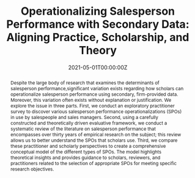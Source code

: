 ---
title: "Operationalizing Salesperson Performance with Secondary Data: Aligning Practice, Scholarship, and Theory"
authors:
- Alec Pappas
- Willy Bolander, Nawar Chaker, and Daniel Bradbury
date: "2021-05-01T00:00:00Z"
doi: "10.1007/s11747-020-00752-0"

# Schedule page publish date (NOT publication's date).
publishDate: "2021-05-01T00:00:00Z"

# Publication type.
# Legend: 0 = Uncategorized; 1 = Conference paper; 2 = Journal article;
# 3 = Preprint / Working Paper; 4 = Report; 5 = Book; 6 = Book section;
# 7 = Thesis; 8 = Patent
publication_types: ["2"]

# Publication name and optional abbreviated publication name.
publication: In *Journal of the Academy of Marketing Science*
publication_short: In *JAMS*

# Abstract and optional shortened version.
abstract: Despite the large body of research that examines the determinants of salesperson performance,significant variation exists regarding how scholars can operationalize salesperson performance using secondary, firm-provided data. Moreover, this variation often exists without explanation or justification. We explore the issue in three parts. First, we conduct an exploratory practitioner survey to discover various salesperson performance operationalizations (SPOs) in use by salespeople and sales managers. Second, using a carefully constructed and theoretically driven evaluative framework, we conduct a systematic review of the literature on salesperson performance that encompasses over thirty years of empirical research on the subject; this review allows us to better understand the SPOs that scholars use. Third, we compare these practitioner and scholarly perspectives to create a comprehensive conceptual model of the different types of SPOs. The model highlights theoretical insights and provides guidance to scholars, reviewers, and practitioners related to the selection of appropriate SPOs for meeting specific research objectives.
abstract_short: The authors take an in depth look at salesperson performance by incorporating practitioner and academic perceptions of salesperson performance. The authors reconcile the two perspectives to better define salesperson performance and provide guidance to scholars regarding the most appropriate salesperson performance operationalization for the research question at hand.

# Featured image thumbnail (optional)
image:
  caption: 'Image credit: [**Unsplash**](https://unsplash.com/photos/3Mhgvrk4tjM)'
  focal_point: Smart

# Associated Projects (optional)
# - internal-project

# Slides (optional)

# Tags (optional)
# - Source Themes
# - Academic

# Links (optional)
url_pdf: 'https://link.springer.com/article/10.1007/s11747-020-00752-0'

# Custom links (optional)

# Digital Object Identifier (DOI)
doi: "10.1007/s11747-020-00752-0"

# Bibliographic citation (optional)
citation: "Bolander, W., Chaker, N.N., Pappas, A. et al. Operationalizing salesperson performance with secondary data: aligning practice, scholarship, and theory. J. of the Acad. Mark. Sci. 49, 462–481 (2021). https://doi.org/10.1007/s11747-020-00752-0"

# Toggle Featured status (optional)
featured: true
---